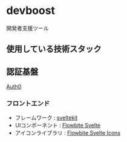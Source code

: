 # devboost
開発者支援ツール

## 使用している技術スタック

## 認証基盤

[Auth0](https://auth0.com/jp)

### フロントエンド

- フレームワーク : [sveltekit](https://kit.svelte.jp/)
- UIコンポーネント : [Flowbite Svelte](https://flowbite-svelte.com/)
- アイコンライブラリ : [Flowbite Svelte Icons](https://flowbite-svelte-icons.codewithshin.com/)
